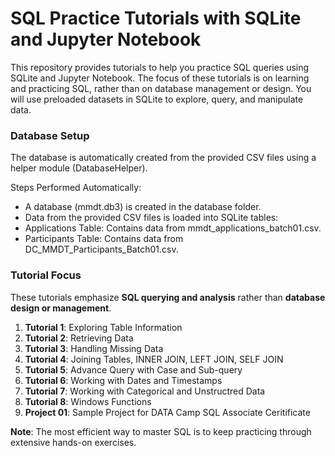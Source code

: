 # SQL Practice Tutorials with SQLite and Jupyter Notebook
This repository provides tutorials to help you practice SQL queries using SQLite and Jupyter Notebook. The focus of these tutorials is on learning and practicing SQL, rather than on database management or design. You will use preloaded datasets in SQLite to explore, query, and manipulate data.

### Database Setup
The database is automatically created from the provided CSV files using a helper module (DatabaseHelper).

Steps Performed Automatically:
- A database (mmdt.db3) is created in the database folder.
- Data from the provided CSV files is loaded into SQLite tables:
- Applications Table: Contains data from mmdt_applications_batch01.csv.
- Participants Table: Contains data from DC_MMDT_Participants_Batch01.csv.

### Tutorial Focus
These tutorials emphasize **SQL querying and analysis** rather than **database design or management**.

1. **Tutorial 1**: Exploring Table Information
2. **Tutorial 2**: Retrieving Data
3. **Tutorial 3**: Handling Missing Data
4. **Tutorial 4**: Joining Tables, INNER JOIN, LEFT JOIN, SELF JOIN
5. **Tutorial 5**: Advance Query with Case and Sub-query 
6. **Tutorial 6**: Working with Dates and Timestamps
7. **Tutorial 7**: Working with Categorical and Unstructred Data
7. **Tutorial 8**: Windows Functions
8. **Project 01**: Sample Project for DATA Camp SQL Associate Ceritificate


**Note**: The most efficient way to master SQL is to keep practicing through extensive hands-on exercises.

